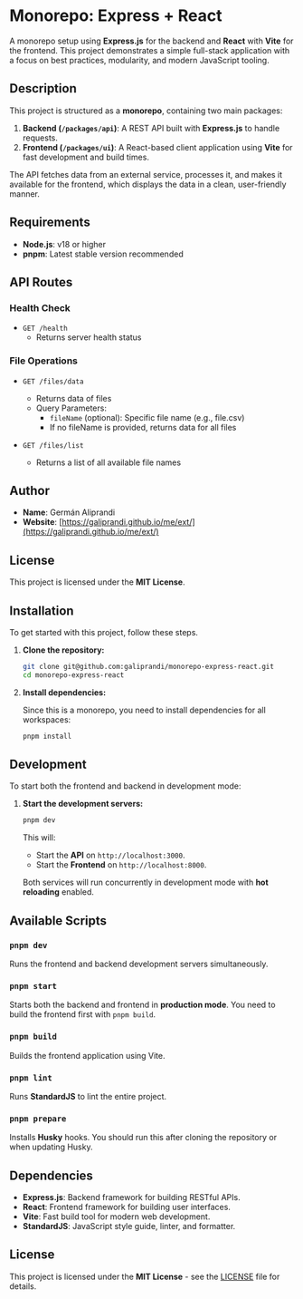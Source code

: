 # Monorepo: Express + React

A monorepo setup using **Express.js** for the backend and **React** with **Vite** for the frontend. This project demonstrates a simple full-stack application with a focus on best practices, modularity, and modern JavaScript tooling.

## Description

This project is structured as a **monorepo**, containing two main packages:
1. **Backend (`/packages/api`)**: A REST API built with **Express.js** to handle requests.
2. **Frontend (`/packages/ui`)**: A React-based client application using **Vite** for fast development and build times.

The API fetches data from an external service, processes it, and makes it available for the frontend, which displays the data in a clean, user-friendly manner.

## Requirements

- **Node.js**: v18 or higher
- **pnpm**: Latest stable version recommended

## API Routes

### Health Check
- `GET /health`
  - Returns server health status

### File Operations
- `GET /files/data`
  - Returns data of files
  - Query Parameters:
    - `fileName` (optional): Specific file name (e.g., file.csv)
    - If no fileName is provided, returns data for all files

- `GET /files/list`
  - Returns a list of all available file names

## Author
- **Name**: Germán Aliprandi
- **Website**: [https://galiprandi.github.io/me/ext/](https://galiprandi.github.io/me/ext/)

## License
This project is licensed under the **MIT License**.

## Installation

To get started with this project, follow these steps.

1. **Clone the repository:**

   ```bash
   git clone git@github.com:galiprandi/monorepo-express-react.git
   cd monorepo-express-react
   ```

2. **Install dependencies:**

   Since this is a monorepo, you need to install dependencies for all workspaces:

   ```bash
   pnpm install
   ```

## Development

To start both the frontend and backend in development mode:

1. **Start the development servers:**

   ```bash
   pnpm dev
   ```

   This will:
   - Start the **API** on `http://localhost:3000`.
   - Start the **Frontend** on `http://localhost:8000`.

   Both services will run concurrently in development mode with **hot reloading** enabled.

## Available Scripts

### `pnpm dev`

Runs the frontend and backend development servers simultaneously.

### `pnpm start`

Starts both the backend and frontend in **production mode**. You need to build the frontend first with `pnpm build`.

### `pnpm build`

Builds the frontend application using Vite.

### `pnpm lint`

Runs **StandardJS** to lint the entire project.

### `pnpm prepare`

Installs **Husky** hooks. You should run this after cloning the repository or when updating Husky.

## Dependencies

- **Express.js**: Backend framework for building RESTful APIs.
- **React**: Frontend framework for building user interfaces.
- **Vite**: Fast build tool for modern web development.
- **StandardJS**: JavaScript style guide, linter, and formatter.

## License

This project is licensed under the **MIT License** - see the [LICENSE](LICENSE) file for details.